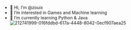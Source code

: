 - 👋 Hi, I’m @zouix
- 👀 I’m interested in Games and Machine learning
- 🌱 I’m currently learning Python & Java
![212741999-016fddbd-617a-4448-8042-0ecf907aea25](https://github.com/user-attachments/assets/226fd16e-d715-4f8f-825e-266d7591cb6b)
